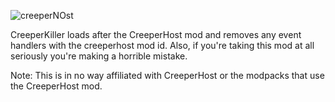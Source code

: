 ![creeperNOst](https://github.com/darkevilmac/CreeperKiller/blob/master/Logo.png?raw=true)

CreeperKiller loads after the CreeperHost mod and removes any event handlers with the creeperhost mod id. Also, if you're taking this mod at all seriously you're making a horrible mistake.

Note: This is in no way affiliated with CreeperHost or the modpacks that use the CreeperHost mod.
